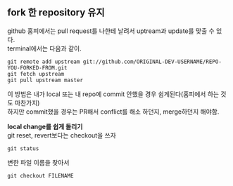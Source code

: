 ## fork 한 repository 유지
github 홈피에서는 pull request를 나한테 날려서 uptream과 update를 맞출 수 있다.   
terminal에서는 다음과 같이.
```
git remote add upstream git://github.com/ORIGINAL-DEV-USERNAME/REPO-YOU-FORKED-FROM.git
git fetch upstream
git pull upstream master
```
이 방법은 내가 local 또는 내 repo에 commit 안했을 경우 쉽게된다(홈피에서 하는 것도 마찬가지)  
하지만 commit했을 경우는 PR해서 conflict를 해소 하던지, merge하던지 해야함.  

**local change를 쉽게 돌리기**  
git reset, revert보다는 checkout을 쓰자
```
git status
```
변한 파일 이름을 찾아서
```
git checkout FILENAME
```
